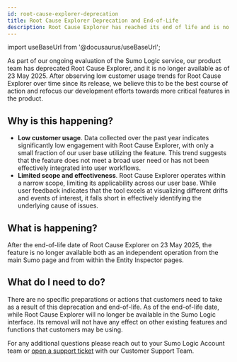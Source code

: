 ```yaml
---
id: root-cause-explorer-deprecation
title: Root Cause Explorer Deprecation and End-of-Life
description: Root Cause Explorer has reached its end of life and is no longer supported.
---
```


<head>
 <meta name="robots" content="noindex" />
</head>

import useBaseUrl from '@docusaurus/useBaseUrl';

As part of our ongoing evaluation of the Sumo Logic service, our product team has deprecated Root Cause Explorer, and it is no longer available as of 23 May 2025. After observing low customer usage trends for Root Cause Explorer over time since its release, we believe this to be the best course of action and refocus our development efforts towards more critical features in the product.

## Why is this happening?

* **Low customer usage**. Data collected over the past year indicates significantly low engagement with Root Cause Explorer, with only a small fraction of our user base utilizing the feature. This trend suggests that the feature does not meet a broad user need or has not been effectively integrated into user workflows.
* **Limited scope and effectiveness**. Root Cause Explorer operates within a narrow scope, limiting its applicability across our user base. While user feedback indicates that the tool excels at visualizing different drifts and events of interest, it falls short in effectively identifying the underlying cause of issues.

## What is happening?

After the end-of-life date of Root Cause Explorer on 23 May 2025, the feature is no longer available both as an independent operation from the main Sumo page and from within the Entity Inspector pages.

## What do I need to do?

There are no specific preparations or actions that customers need to take as a result of this deprecation and end-of-life. As of the end-of-life date, while Root Cause Explorer will no longer be available in the Sumo Logic interface. Its removal will not have any effect on other existing features and functions that customers may be using.

For any additional questions please reach out to your Sumo Logic Account team or [open a support ticket](https://support.sumologic.com/support/s/) with our Customer Support Team.